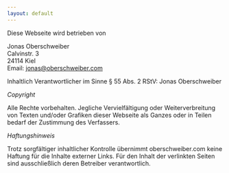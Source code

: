 ```yaml
---
layout: default
---
```


Diese Webseite wird betrieben von

Jonas Oberschweiber  
Calvinstr. 3  
24114 Kiel  
Email: jonas@oberschweiber.com

Inhaltlich Verantwortlicher im Sinne § 55 Abs. 2 RStV: Jonas Oberschweiber

*Copyright*

Alle Rechte vorbehalten. Jegliche Vervielfältigung oder Weiterverbreitung von Texten und/oder Grafiken dieser Webseite als Ganzes oder in Teilen bedarf der Zustimmung des Verfassers.

*Haftungshinweis*

Trotz sorgfältiger inhaltlicher Kontrolle übernimmt oberschweiber.com keine Haftung für die Inhalte externer Links. Für den Inhalt der verlinkten Seiten sind ausschließlich deren Betreiber verantwortlich.
